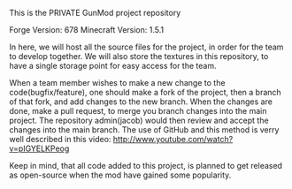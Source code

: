 This is the PRIVATE GunMod project repository

Forge Version: 678
Minecraft Version: 1.5.1

In here, we will host all the source files for the project, in order for the team to develop together.
We will also store the textures in this repository, to have a single storage point for easy access for the team.

When a team member wishes to make a new change to the code(bugfix/feature), one should make a fork of the project, then a branch of that fork, and add changes to the new branch.
When the changes are done, make a pull request, to merge you branch changes into the main project. The repository admin(jacob) would then review and accept the changes into the main branch.
The use of GitHub and this method is verry well described in this video: http://www.youtube.com/watch?v=pIGYELKPeog

Keep in mind, that all code added to this project, is planned to get released as open-source when the mod have gained some popularity.
